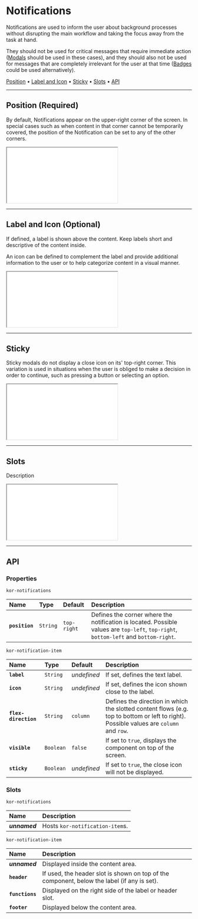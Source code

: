 # Notifications

Notifications are used to inform the user about background processes without disrupting the main workflow and taking the focus away from the task at hand.

They should not be used for critical messages that require immediate action ([Modals](component/modal) should be used in these cases), and they should also not be used for messages that are completely irrelevant for the user at that time ([Badges](component/badge) could be used alternatively).

[Position](components/notifications#position) • [Label and Icon](components/notifications#label-and-icon) • [Sticky](components/notifications#sticky) • [Slots](components/notifications#slots) • [API](components/notifications#api)

---

## Position (Required)

By default, Notifications appear on the upper-right corner of the screen. In special cases such as when content in that corner cannot be temporarily covered, the position of the Notification can be set to any of the other corners.

<iframe src="./assets/docs/components/notifications/position.html"></iframe>

---

## Label and Icon (Optional)

If defined, a label is shown above the content. Keep labels short and descriptive of the content inside.

An icon can be defined to complement the label and provide additional information to the user or to help categorize content in a visual manner.

<iframe src="./assets/docs/components/notifications/label-and-icon.html"></iframe>

---

## Sticky

Sticky modals do not display a close icon on its' top-right corner. This variation is used in situations when the user is obliged to make a decision in order to continue, such as pressing a button or selecting an option.

<iframe src="./assets/docs/components/notifications/sticky.html"></iframe>

---

## Slots

Description

<iframe src="./assets/docs/components/notifications/slots.html"></iframe>

---

## API

### Properties

`kor-notifications`

| Name | Type | Default | Description |
| :-- | :-- | :-- | :-- |
| **`position`** | `String` | `top-right` | Defines the corner where the notification is located. Possible values are `top-left`, `top-right`, `bottom-left` and `bottom-right`. |

`kor-notification-item`

| Name | Type | Default | Description |
| :-- | :-- | :-- | :-- |
| **`label`** | `String` | _undefined_ | If set, defines the text label. |
| **`icon`** | `String` | _undefined_ | If set, defines the icon shown close to the label. |
| **`flex-direction`** | `String` | `column` | Defines the direction in which the slotted content flows (e.g. top to bottom or left to right). Possible values are `column` and `row`. |
| **`visible`** | `Boolean` | `false` | If set to `true`, displays the component on top of the screen. |
| **`sticky`** | `Boolean` | _undefined_ | If set to `true`, the close icon will not be displayed. |

### Slots

`kor-notifications`

| Name | Description |
| :-- | :-- |
| **_unnamed_** | Hosts `kor-notification-item`s. |

`kor-notification-item`

| Name | Description |
| :-- | :-- |
| **_unnamed_** | Displayed inside the content area. |
| **`header`** | If used, the header slot is shown on top of the component, below the label (if any is set). |
| **`functions`** | Displayed on the right side of the label or header slot. |
| **`footer`** | Displayed below the content area. |